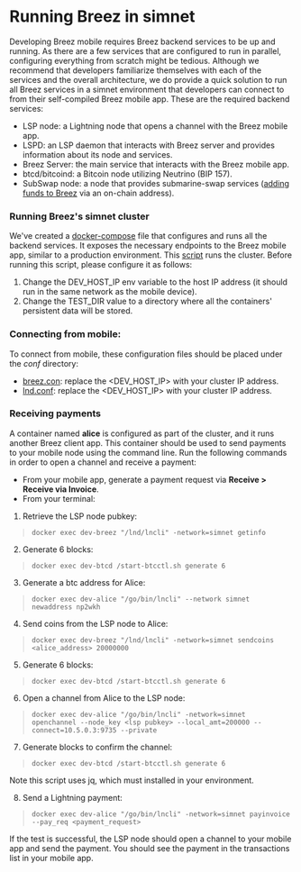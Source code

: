 # Running Breez in simnet

Developing Breez mobile requires Breez backend services to be up and running. As there are a few services that are configured to run in parallel, configuring everything from scratch might be tedious. Although we recommend that developers familiarize themselves with each of the services and the overall architecture, we do provide a quick solution to run all Breez services in a simnet environment that developers can connect to from their self-compiled Breez mobile app.
These are the required backend services:
* LSP node: a Lightning node that opens a channel with the Breez mobile app.
* LSPD: an LSP daemon that interacts with Breez server and provides information about its node and services.
* Breez Server: the main service that interacts with the Breez mobile app.
* btcd/bitcoind: a Bitcoin node utilizing Neutrino (BIP 157).
* SubSwap node: a node that provides submarine-swap services ([adding funds to Breez](https://doc.breez.technology/Adding-Funds-via-Submarine-Swaps.html) via an on-chain address).

### Running Breez's simnet cluster
We've created a [docker-compose](https://github.com/breez/breez/blob/master/docker/dev-simnet.yml) file that configures and runs all the backend services. It exposes the necessary endpoints to the Breez mobile app, similar to a production environment.
This [script](https://github.com/breez/breez/blob/master/docker/start-dev-env.sh) runs the cluster. Before running this script, please configure it as follows:
1. Change the DEV_HOST_IP env variable to the host IP address (it should run in the same network as the mobile device).
2. Change the TEST_DIR value to a directory where all the containers' persistent data will be stored.

### Connecting from mobile:
To connect from mobile, these configuration files should be placed under the _conf_ directory:
* [breez.con](https://github.com/breez/breezmobile/blob/master/conf/simnet/breez.conf): replace the <DEV_HOST_IP> with your cluster IP address.
* [lnd.conf](https://github.com/breez/breezmobile/blob/master/conf/simnet/lnd.conf): replace the <DEV_HOST_IP> with your cluster IP address.

### Receiving payments
A container named **alice** is configured as part of the cluster, and it runs another Breez client app. This container should be used to send payments to your mobile node using the command line.
Run the following commands in order to open a channel and receive a payment:
* From your mobile app, generate a payment request via **Receive > Receive via Invoice**.
* From your terminal:
1. Retrieve the LSP node pubkey: 
> `docker exec dev-breez "/lnd/lncli" -network=simnet getinfo`
2. Generate 6 blocks: 
> `docker exec dev-btcd /start-btcctl.sh generate 6`
3. Generate a btc address for Alice: 
> `docker exec dev-alice "/go/bin/lncli" --network simnet newaddress np2wkh`
4. Send coins from the LSP node to Alice: 
> `docker exec dev-breez "/lnd/lncli" -network=simnet sendcoins <alice_address> 20000000`
5. Generate 6 blocks: 
> `docker exec dev-btcd /start-btcctl.sh generate 6`
6. Open a channel from Alice to the LSP node: 
> `docker exec dev-alice "/go/bin/lncli" -network=simnet openchannel --node_key <lsp pubkey> --local_amt=200000 --connect=10.5.0.3:9735 --private`
7. Generate blocks to confirm the channel: 
> `docker exec dev-btcd /start-btcctl.sh generate 6`

Note this script uses jq, which must installed in your environment.

8. Send a Lightning payment: 
>`docker exec dev-alice "/go/bin/lncli" -network=simnet payinvoice --pay_req <payment_request>`

If the test is successful, the LSP node should open a channel to your mobile app and send the payment. You should see the payment in the transactions list in your mobile app.
